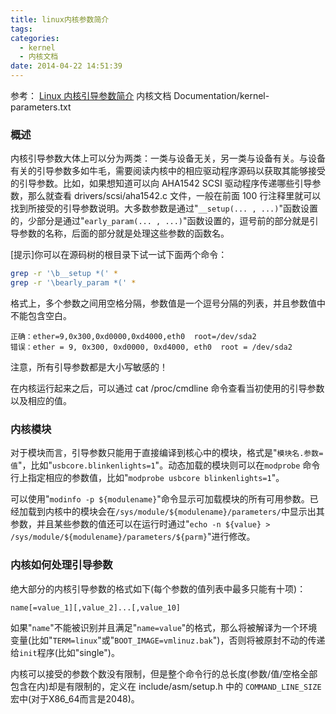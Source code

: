 ```yaml
---
title: linux内核参数简介
tags:
categories:
  - kernel
  - 内核文档
date: 2014-04-22 14:51:39
---
```


参考：
[Linux 内核引导参数简介](http://works.jinbuguo.com/kernel/boot_parameters.html)
内核文档 Documentation/kernel-parameters.txt

### 概述

内核引导参数大体上可以分为两类：一类与设备无关，另一类与设备有关。与设备有关的引导参数多如牛毛，需要阅读内核中的相应驱动程序源码以获取其能够接受的引导参数。比如，如果想知道可以向 AHA1542 SCSI 驱动程序传递哪些引导参数，那么就查看 drivers/scsi/aha1542.c 文件，一般在前面 100 行注释里就可以找到所接受的引导参数说明。大多数参数是通过"`__setup(... , ...)`"函数设置的，少部分是通过"`early_param(... , ...)`"函数设置的，逗号前的部分就是引导参数的名称，后面的部分就是处理这些参数的函数名。
<!--more-->
[提示]你可以在源码树的根目录下试一试下面两个命令：
```bash
grep -r '\b__setup *(' *
grep -r '\bearly_param *(' *
```
格式上，多个参数之间用空格分隔，参数值是一个逗号分隔的列表，并且参数值中不能包含空白。
```
正确：ether=9,0x300,0xd0000,0xd4000,eth0  root=/dev/sda2
错误：ether = 9, 0x300, 0xd0000, 0xd4000, eth0  root = /dev/sda2
```
注意，所有引导参数都是大小写敏感的！

在内核运行起来之后，可以通过 cat /proc/cmdline 命令查看当初使用的引导参数以及相应的值。

### 内核模块

对于模块而言，引导参数只能用于直接编译到核心中的模块，格式是"`模块名.参数=值`"，比如"`usbcore.blinkenlights=1`"。动态加载的模块则可以在`modprobe` 命令行上指定相应的参数值，比如"`modprobe usbcore blinkenlights=1`"。

可以使用"`modinfo -p ${modulename}`"命令显示可加载模块的所有可用参数。已经加载到内核中的模块会在`/sys/module/${modulename}/parameters/`中显示出其参数，并且某些参数的值还可以在运行时通过"`echo -n ${value} > /sys/module/${modulename}/parameters/${parm}`"进行修改。

### 内核如何处理引导参数

绝大部分的内核引导参数的格式如下(每个参数的值列表中最多只能有十项)：
```
name[=value_1][,value_2]...[,value_10]
```
如果"`name`"不能被识别并且满足"`name=value`"的格式，那么将被解译为一个环境变量(比如"`TERM=linux`"或"`BOOT_IMAGE=vmlinuz.bak`")，否则将被原封不动的传递给`init`程序(比如"single")。

内核可以接受的参数个数没有限制，但是整个命令行的总长度(参数/值/空格全部包含在内)却是有限制的，定义在 include/asm/setup.h 中的 `COMMAND_LINE_SIZE` 宏中(对于X86_64而言是2048)。
